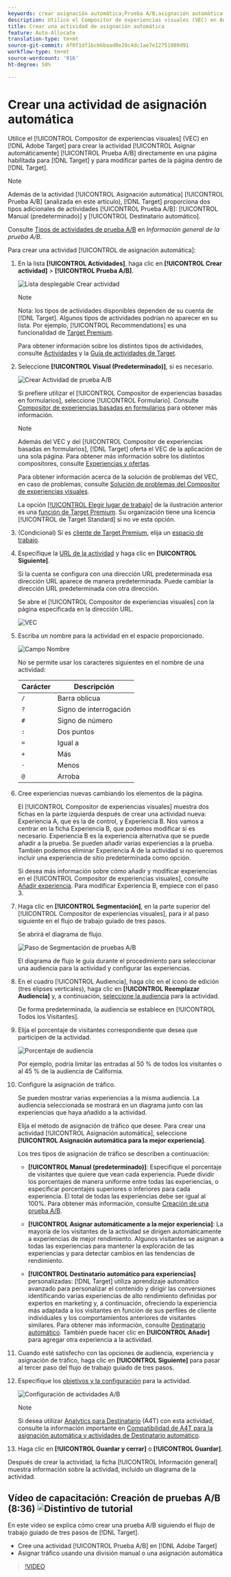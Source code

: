 ```yaml
---
keywords: crear asignación automática;Prueba A/B;asignación automática de actividad;nueva actividad a/b;asignación automática;asignación automática a la mejor experiencia;asignación automática;asignación automática
description: Utilice el Compositor de experiencias visuales (VEC) en Adobe Target para crear la actividad de prueba A/B de asignación automática directamente en una página con Destinatario habilitado y para modificar partes de la página dentro de Destinatario.
title: Crear una actividad de asignación automática
feature: Auto-Allocate
translation-type: tm+mt
source-git-commit: 4f0f1df1bcb6baad0e20c4dc1ae7e12751080d91
workflow-type: tm+mt
source-wordcount: '916'
ht-degree: 58%

---
```



# Crear una actividad de asignación automática

Utilice el [!UICONTROL Compositor de experiencias visuales] (VEC) en [!DNL Adobe Target] para crear la actividad [!UICONTROL Asignar automáticamente] [!UICONTROL Prueba A/B] directamente en una página habilitada para [!DNL Target] y para modificar partes de la página dentro de [!DNL Target].

>[!NOTE]
>
>Además de la actividad [!UICONTROL Asignación automática] [!UICONTROL Prueba A/B] (analizada en este artículo), [!DNL Target] proporciona dos tipos adicionales de actividades [!UICONTROL Prueba A/B]: [!UICONTROL Manual (predeterminado)] y [!UICONTROL Destinatario automático].
>
>Consulte [Tipos de actividades de prueba A/B](/help/c-activities/t-test-ab/test-ab.md#types) en *Información general de la prueba A/B*.

Para crear una actividad [!UICONTROL de asignación automática]:

1. En la lista **[!UICONTROL Actividades]**, haga clic en **[!UICONTROL Crear actividad]** > **[!UICONTROL Prueba A/B]**.

   ![Lista desplegable Crear actividad](/help/c-activities/t-test-ab/t-test-create-ab/assets/ab_select-new.png)

   >[!NOTE]
   >
   >Nota: los tipos de actividades disponibles dependen de su cuenta de [!DNL Target]. Algunos tipos de actividades podrían no aparecer en su lista. Por ejemplo, [!UICONTROL Recommendations] es una funcionalidad de [Target Premium](/help/c-intro/intro.md#premium).
   >
   >Para obtener información sobre los distintos tipos de actividades, consulte [Actividades](/help/c-activities/activities.md) y la [Guía de actividades de Target](/help/c-activities/target-activities-guide.md).

1. Seleccione **[!UICONTROL Visual (Predeterminado)]**, si es necesario.

   ![Crear Actividad de prueba A/B](/help/c-activities/t-test-ab/t-test-create-ab/assets/create-ab.png)

   Si prefiere utilizar el [!UICONTROL Compositor de experiencias basadas en formularios], seleccione [!UICONTROL Formulario]. Consulte [Compositor de experiencias basadas en formularios](/help/c-experiences/form-experience-composer.md) para obtener más información.

   >[!NOTE]
   >
   >Además del VEC y del [!UICONTROL Compositor de experiencias basadas en formularios], [!DNL Target] oferta el VEC de la aplicación de una sola página. Para obtener más información sobre los distintos compositores, consulte [Experiencias y ofertas](/help/c-experiences/experiences.md).
   >
   >Para obtener información acerca de la solución de problemas del VEC, en caso de problemas, consulte [Solución de problemas del Compositor de experiencias visuales](/help/c-experiences/c-visual-experience-composer/r-troubleshoot-composer/troubleshoot-composer.md).
   >
   >La opción [[!UICONTROL Elegir lugar de trabajo]](/help/administrating-target/c-user-management/property-channel/property-channel.md) de la ilustración anterior es una [función de Target Premium](/help/c-intro/intro.md). Su organización tiene una licencia [!UICONTROL de Target Standard] si no ve esta opción.

1. (Condicional) Si es [cliente de Target Premium](/help/c-intro/intro.md#premium), elija un [espacio de trabajo](/help/administrating-target/c-user-management/property-channel/property-channel.md).

1. Especifique la [URL de la actividad](/help/c-activities/t-test-ab/t-test-create-ab/ab-activity-url.md) y haga clic en **[!UICONTROL Siguiente]**.

   Si la cuenta se configura con una dirección URL predeterminada esa dirección URL aparece de manera predeterminada. Puede cambiar la dirección URL predeterminada con otra dirección.

   Se abre el [!UICONTROL Compositor de experiencias visuales] con la página especificada en la dirección URL.

   ![VEC](/help/c-activities/t-test-ab/t-test-create-ab/assets/vec-new.png)

1. Escriba un nombre para la actividad en el espacio proporcionado.

   ![Campo Nombre](/help/c-activities/t-test-ab/t-test-create-ab/assets/ab_newname-new.png)

   No se permite usar los caracteres siguientes en el nombre de una actividad:

   | Carácter | Descripción |
   |--- |--- |
   | `/` | Barra oblicua |
   | `?` | Signo de interrogación |
   | `#` | Signo de número |
   | `:` | Dos puntos |
   | `=` | Igual a |
   | `+` | Más |
   | `-` | Menos |
   | `@` | Arroba |

1. Cree experiencias nuevas cambiando los elementos de la página.

   El [!UICONTROL Compositor de experiencias visuales] muestra dos fichas en la parte izquierda después de crear una actividad nueva: Experiencia A, que es la de control, y Experiencia B. Nos vamos a centrar en la ficha Experiencia B, que podemos modificar si es necesario. Experiencia B es la experiencia alternativa que se puede añadir a la prueba. Se pueden añadir varias experiencias a la prueba. También podemos eliminar Experiencia A de la actividad si no queremos incluir una experiencia de sitio predeterminada como opción.

   Si desea más información sobre cómo añadir y modificar experiencias en el [!UICONTROL Compositor de experiencias visuales], consulte  [Añadir experiencia](/help/c-activities/t-test-ab/t-test-create-ab/ab-add-experience.md). Para modificar Experiencia B, empiece con el paso 3.

1. Haga clic en **[!UICONTROL Segmentación]**, en la parte superior del [!UICONTROL Compositor de experiencias visuales], para ir al paso siguiente en el flujo de trabajo guiado de tres pasos.

   Se abrirá el diagrama de flujo.

   ![Paso de Segmentación de pruebas A/B](/help/c-activities/t-test-ab/t-test-create-ab/assets/ab_flow-new.png)

   El diagrama de flujo le guía durante el procedimiento para seleccionar una audiencia para la actividad y configurar las experiencias.

1. En el cuadro [!UICONTROL Audiencia], haga clic en el icono de edición (tres elipses verticales), haga clic en **[!UICONTROL Reemplazar Audiencia]** y, a continuación, [seleccione la audiencia](/help/c-activities/t-test-ab/t-test-create-ab/ab-audience.md) para la actividad.

   De forma predeterminada, la audiencia se establece en [!UICONTROL Todos los Visitantes].

1. Elija el porcentaje de visitantes correspondiente que desea que participen de la actividad.

   ![Porcentaje de audiencia](/help/c-activities/t-test-ab/t-test-create-ab/assets/audperc-new.png)

   Por ejemplo, podría limitar las entradas al 50 % de todos los visitantes o al 45 % de la audiencia de California.

1. Configure la asignación de tráfico.

   Se pueden mostrar varias experiencias a la misma audiencia. La audiencia seleccionada se mostrará en un diagrama junto con las experiencias que haya añadido a la actividad.

   Elija el método de asignación de tráfico que desee. Para crear una actividad [!UICONTROL Asignación automática], seleccione **[!UICONTROL Asignación automática para la mejor experiencia]**.

   Los tres tipos de asignación de tráfico se describen a continuación:

   * **[!UICONTROL Manual (predeterminado)]**: Especifique el porcentaje de visitantes que quiere que vean cada experiencia. Puede dividir los porcentajes de manera uniforme entre todas las experiencias, o especificar porcentajes superiores o inferiores para cada experiencia. El total de todas las experiencias debe ser igual al 100%. Para obtener más información, consulte [Creación de una prueba A/B](/help/c-activities/t-test-ab/t-test-create-ab/test-create-ab.md).

   * **[!UICONTROL Asignar automáticamente a la mejor experiencia]**: La mayoría de los visitantes de la actividad se dirigen automáticamente a experiencias de mejor rendimiento. Algunos visitantes se asignan a todas las experiencias para mantener la exploración de las experiencias y para detectar cambios en las tendencias de rendimiento.

   * **[!UICONTROL Destinatario automático para experiencias]** personalizadas:  [!DNL Target] utiliza aprendizaje automático avanzado para personalizar el contenido y dirigir las conversiones identificando varias experiencias de alto rendimiento definidas por expertos en marketing y, a continuación, ofreciendo la experiencia más adaptada a los visitantes en función de sus perfiles de cliente individuales y los comportamientos anteriores de visitantes similares. Para obtener más información, consulte [Destinatario automático](/help/c-activities/auto-target/auto-target-to-optimize.md).
   También puede hacer clic en **[!UICONTROL Añadir]** para agregar otra experiencia a la actividad.

1. Cuando esté satisfecho con las opciones de audiencia, experiencia y asignación de tráfico, haga clic en **[!UICONTROL Siguiente]** para pasar al tercer paso del flujo de trabajo guiado de tres pasos.

1. Especifique los [objetivos y la configuración](/help/c-activities/t-test-ab/t-test-create-ab/ab-goals-and-settings.md) para la actividad.

   ![Configuración de actividades A/B](/help/c-activities/t-test-ab/t-test-create-ab/assets/ab_settings-new.png)

   >[!NOTE]
   >
   >Si desea utilizar [Analytics para Destinatario](/help/c-integrating-target-with-mac/a4t/a4t.md) (A4T) con esta actividad, consulte la información importante en [Compatibilidad de A4T para la asignación automática y actividades de Destinatario automático](/help/c-integrating-target-with-mac/a4t/a4t-at-aa.md).

1. Haga clic en **[!UICONTROL Guardar y cerrar]** o **[!UICONTROL Guardar]**.

Después de crear la actividad, la ficha [!UICONTROL Información general] muestra información sobre la actividad, incluido un diagrama de la actividad.

## Vídeo de capacitación: Creación de pruebas A/B (8:36) ![Distintivo de tutorial](/help/assets/tutorial.png)

En este vídeo se explica cómo crear una prueba A/B siguiendo el flujo de trabajo guiado de tres pasos de [!DNL Target].

* Cree una actividad [!UICONTROL Prueba A/B] en [!DNL Adobe Target]
* Asignar tráfico usando una división manual o una asignación automática

>[!VIDEO](https://video.tv.adobe.com/v/17391)
